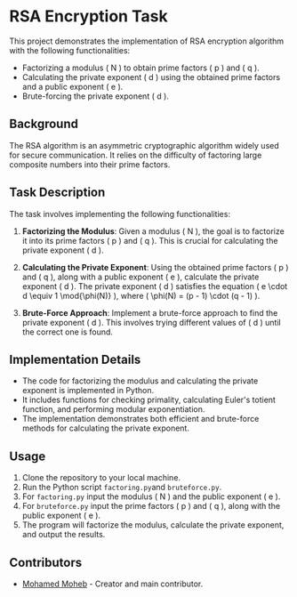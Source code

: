 # RSA Encryption Task

This project demonstrates the implementation of RSA encryption algorithm with the following functionalities:

- Factorizing a modulus \( N \) to obtain prime factors \( p \) and \( q \).
- Calculating the private exponent \( d \) using the obtained prime factors and a public exponent \( e \).
- Brute-forcing the private exponent \( d \).

## Background

The RSA algorithm is an asymmetric cryptographic algorithm widely used for secure communication. It relies on the difficulty of factoring large composite numbers into their prime factors.

## Task Description

The task involves implementing the following functionalities:

1. **Factorizing the Modulus**: Given a modulus \( N \), the goal is to factorize it into its prime factors \( p \) and \( q \). This is crucial for calculating the private exponent \( d \).

2. **Calculating the Private Exponent**: Using the obtained prime factors \( p \) and \( q \), along with a public exponent \( e \), calculate the private exponent \( d \). The private exponent \( d \) satisfies the equation \( e \cdot d \equiv 1 \mod{\phi(N)} \), where \( \phi(N) = (p - 1) \cdot (q - 1) \).

3. **Brute-Force Approach**: Implement a brute-force approach to find the private exponent \( d \). This involves trying different values of \( d \) until the correct one is found.

## Implementation Details

- The code for factorizing the modulus and calculating the private exponent is implemented in Python.
- It includes functions for checking primality, calculating Euler's totient function, and performing modular exponentiation.
- The implementation demonstrates both efficient and brute-force methods for calculating the private exponent.

## Usage

1. Clone the repository to your local machine.
2. Run the Python script `factoring.py`and `bruteforce.py`.
3. For  `factoring.py` input the modulus \( N \) and the public exponent \( e \).
4. For `bruteforce.py` input the prime factors \( p \) and \( q \), along with the public exponent \( e \).
5. The program will factorize the modulus, calculate the private exponent, and output the results.

## Contributors

- [Mohamed Moheb](link-to-your-github-profile) - Creator and main contributor.
